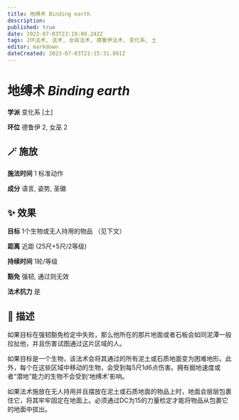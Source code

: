 ```yaml
---
title: 地缚术 Binding earth
description: 
published: true
date: 2023-07-03T23:19:09.242Z
tags: 2环法术, 法术, 女巫法术, 德鲁伊法术, 变化系, 土
editor: markdown
dateCreated: 2023-07-03T21:15:31.891Z
---
```


# **地缚术** *Binding earth*

**学派** 变化系 \[土\] 

**环位** 德鲁伊 2, 女巫 2

## 🪄 施放

**施法时间** 1 标准动作

**成分** 语言, 姿势, 圣徽

## ✨ 效果 

**目标** 1个生物或无人持用的物品 （见下文） 

**距离** 近距 (25尺+5尺/2等级)  

**持续时间** 1轮/等级 

**豁免** 强韧, 通过则无效

**法术抗力** 是

## 📖 描述

如果目标在强韧豁免检定中失败，那么他所在的那片地面或者石板会如同泥潭一般拉扯他，并且伤害试图通过这片区域的人。

如果目标是一个生物，该法术会将其通过的所有泥土或石质地面变为困难地形。此外，每个在这些区域中移动的生物，会受到每5尺1d6点伤害。拥有掘地速度或者“潜地”能力的生物不会受到‘地缚术’影响。

如果法术施放在无人持用并且摆放在泥土或石质地面的物品上时，地面会层层包裹住它，将其牢牢固定在地面上。必须通过DC为15的力量检定才能将物品从包裹它的地面中拔出。
    